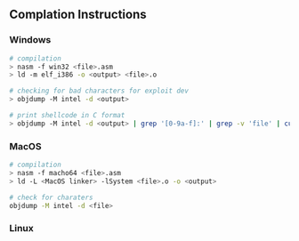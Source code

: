 ## Complation Instructions

### Windows
``` bash
# compilation
> nasm -f win32 <file>.asm
> ld -m elf_i386 -o <output> <file>.o

# checking for bad characters for exploit dev
> objdump -M intel -d <output>

# print shellcode in C format
> objdump -M intel -d <output> | grep '[0-9a-f]:' | grep -v 'file' | cut -f1-6 -d ' ' | tr -s ' ' | tr '\t' ' ' | sed 's/ $//g' | sed 's/ /\\x/g' | paste -d '' -s | sed 's/^/"/' | sed 's/$/"/g'
```

### MacOS
``` bash
# compilation
> nasm -f macho64 <file>.asm
> ld -L <MacOS linker> -lSystem <file>.o -o <output>

# check for charaters
objdump -M intel -d <file>
```

### Linux
``` bash
```
